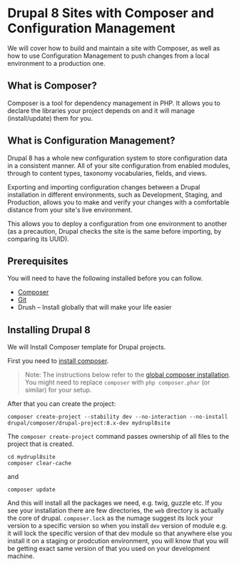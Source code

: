 # Drupal 8 Sites with Composer and Configuration Management

We will cover how to build and maintain a site with Composer, as well as how to use Configuration Management to push changes from a local environment to a production one.

## What is Composer?

Composer is a tool for dependency management in PHP. It allows you to declare the libraries your project depends on and it will manage (install/update) them for you.

## What is Configuration Management?

Drupal 8 has a whole new configuration system to store configuration data in a consistent manner. All of your site configuration from enabled modules, through to content types, taxonomy vocabularies, fields, and views.

Exporting and importing configuration changes between a Drupal installation in different environments, such as Development, Staging, and Production, allows you to make and verify your changes with a comfortable distance from your site's live environment. 

This allows you to deploy a configuration from one environment to another (as a precaution, Drupal checks the site is the same before importing, by comparing its UUID).

## Prerequisites

You will need to have the following installed before you can follow.

* [Composer](https://getcomposer.org/)
* [Git](https://git-scm.com/)
* Drush – Install globally that will make your life easier

## Installing Drupal 8

We will Install Composer template for Drupal projects.

First you need to [install composer](https://getcomposer.org/doc/00-intro.md#installation-linux-unix-osx).

> Note: The instructions below refer to the [global composer installation](https://getcomposer.org/doc/00-intro.md#globally).
You might need to replace `composer` with `php composer.phar` (or similar) 
for your setup.

After that you can create the project:

```
composer create-project --stability dev --no-interaction --no-install drupal/composer/drupal-project:8.x-dev mydrupl8site
```
The `composer create-project` command passes ownership of all files to the project that is created.

```
cd mydrupl8site
composer clear-cache
```
and

```
composer update
```
And this will install all the packages we need,  e.g. twig, guzzle etc. If you see your installation there are few directories, the `web` directory is actually the core of drupal. `composer.lock` as the numage suggest its lock your version to a specific version so when you install `dev` version of module e.g. it will lock the specific version of that dev module so that anywhere else you install it on a staging or prodcution environment, you will know that you will be getting exact same version of that you used on your development machine.


